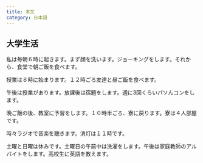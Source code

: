 ```yaml
---
title: 本文
category: 日本語
---
```


## 大学生活

私は毎朝６時に起きます。まず顔を洗います。ジョーキングをします。それから、食堂で朝ご飯を食べます。

授業は８時に始まります。１２時ごろ友達と昼ご飯を食べます。

午後は授業があります。放課後は宿題をします。週に3回くらいパソんコンをします。

晩ご飯の後、教室に予習をします。１０時半ごろ、寮に戻ります。寮は４人部屋です。

時々ラジオで音楽を聴きます。消灯は１１時です。

土曜と日曜は休みです。土曜日の午前中は洗濯をします。午後は家庭教師のアルバイトをします。高校生に英語を教えます。